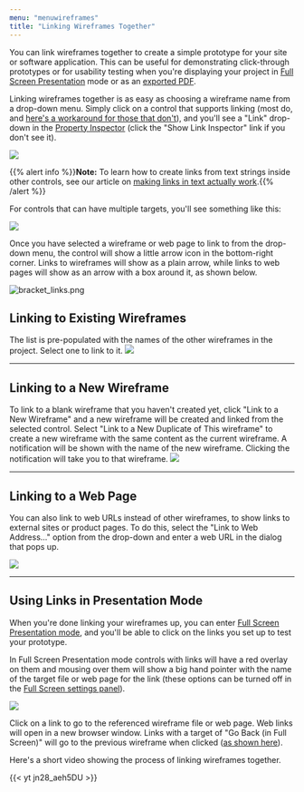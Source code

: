 ```yaml
---
menu: "menuwireframes"
title: "Linking Wireframes Together"
---
```


You can link wireframes together to create a simple prototype for your site or software application. This can be useful for demonstrating click-through prototypes or for usability testing when you're displaying your project in [Full Screen Presentation](../fullscreen/) mode or as an [exported PDF](../exporting/#exporting-to-pdf).

Linking wireframes together is as easy as choosing a wireframe name from a drop-down menu. Simply click on a control that supports linking (most do, and [here's a workaround for those that don't](https://support.balsamiq.com/tutorials/hotareas/)), and you'll see a "Link" drop-down in the [Property Inspector](../inspector/) (click the "Show Link Inspector" link if you don't see it).

![](//media.balsamiq.com/img/support/docs/bw/link_inspector.png)

{{% alert info %}}**Note:** To learn how to create links from text strings inside other controls, see our article on [making links in text actually work](../text/#making-links-in-text-actually-work).{{% /alert %}}

For controls that can have multiple targets, you'll see something like this:

![](//media.balsamiq.com/img/support/docs/m4d/b3/link_inspector_multi.png)

Once you have selected a wireframe or web page to link to from the drop-down menu, the control will show a little arrow icon in the bottom-right corner. Links to wireframes will show as a plain arrow, while links to web pages will show as an arrow with a box around it, as shown below.

![bracket_links.png](//media.balsamiq.com/img/support/docs/bw/bracket_links.png)


## Linking to Existing Wireframes

The list is pre-populated with the names of the other wireframes in the project. Select one to link to it.
![](//media.balsamiq.com/img/support/docs/bw/linktoexistingwireframe.png)

---

## Linking to a New Wireframe

To link to a blank wireframe that you haven't created yet, click "Link to a New Wireframe" and a new wireframe will be created and linked from the selected control.  Select "Link to a New Duplicate of This wireframe" to create a new wireframe with the same content as the current wireframe. A notification will be shown with the name of the new wireframe. Clicking the notification will take you to that wireframe.
![](//media.balsamiq.com/img/support/docs/bw/linktonewwireframe.png)

---

## Linking to a Web Page

You can also link to web URLs instead of other wireframes, to show links to external sites or product pages. To do this, select the "Link to Web Address..." option from the drop-down and enter a web URL in the dialog that pops up.

![](//media.balsamiq.com/img/support/docs/bw/linktourl.png)

---
## Using Links in Presentation Mode

When you're done linking your wireframes up, you can enter [Full Screen Presentation mode](../fullscreen/), and you'll be able to click on the links you set up to test your prototype.

In Full Screen Presentation mode controls with links will have a red overlay on them and mousing over them will show a big hand pointer with the name of the target file or web page for the link (these options can be turned off in the [Full Screen settings panel](../fullscreen/#settings)).

![](//media.balsamiq.com/img/support/docs/m4d/b3/bighand.png)

Click on a link to go to the referenced wireframe file or web page. Web links will open in a new browser window. Links with a target of "Go Back (in Full Screen)" will go to the previous wireframe when clicked ([as shown here](https://www.youtube.com/watch?v=dY6eqvFiR6U)).

Here's a short video showing the process of linking wireframes together.

{{< yt jn28_aeh5DU >}}
